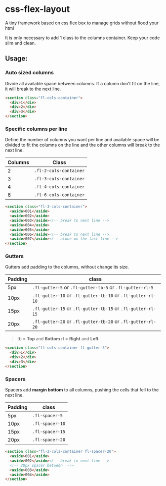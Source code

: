 # css-flex-layout

A tiny framework based on css flex box to manage grids without flood your html

It is only necessary to add 1 class to the columns container.
Keep your code slim and clean.

## Usage:

### Auto sized columns

Divide all available space between columns.
If a column don't fit on the line, it will break to the next line.

```html
<section class="fl-cols-container">
  <div>1</div>
  <div>2</div>
  <div>3</div>
</section>
```

### Specific columns per line

Define the number of columns you want per line and available space will be divided
to fit the columns on the line and the other columns will break to the next line.


| Columns | Class                  |
| ------- | ---------------------- |
| 2       | `.fl-2-cols-container` |
| 3       | `.fl-3-cols-container` |
| 4       | `.fl-4-cols-container` |
| 6       | `.fl-6-cols-container` |


```html
<section class="fl-3-cols-container">
  <aside>001</aside>
  <aside>002</aside>
  <aside>003</aside><!-- break to next line -->
  <aside>004</aside>
  <aside>005</aside>
  <aside>006</aside><!-- break to next line -->
  <aside>007</aside><!-- alone on the last line -->
</section>
```

### Gutters

Gutters add padding to the columns, without change its size.


| Padding | class                                                       |
| ------- | ----------------------------------------------------------- |
| 5px     | `.fl-gutter-5`  or `.fl-gutter-tb-5` or `.fl-gutter-rl-5`   |
| 10px    | `.fl-gutter-10` or `.fl-gutter-tb-10` or `.fl-gutter-rl-10` |
| 15px    | `.fl-gutter-15` or `.fl-gutter-tb-15` or `.fl-gutter-rl-15` |
| 20px    | `.fl-gutter-20` or `.fl-gutter-tb-20` or `.fl-gutter-rl-20` |

> tb = **Top** and **Bottom**
> rl = **Right** and **Left**

```html
<section class="fl-cols-container fl-gutter-5">
  <div>1</div>
  <div>2</div>
  <div>3</div>
</section>
```

### Spacers

Spacers add **margin bottom** to all columns, pushing the cells that fell to the next line.


| Padding | class           |
| ------- | --------------- |
| 5px     | `.fl-spacer-5`  |
| 10px    | `.fl-spacer-10` |
| 15px    | `.fl-spacer-15` |
| 20px    | `.fl-spacer-20` |


```html
<section class="fl-2-cols-container fl-spacer-20">
  <aside>001</aside>
  <aside>002</aside><!-- break to next line -->
  <!-- 20px spacer between  -->
  <aside>003</aside>
  <aside>004</aside>
</section>
```
